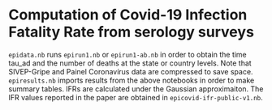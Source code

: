 # Computation of Covid-19 Infection Fatality Rate from serology surveys

`epidata.nb` runs `epirun1.nb` or `epirun1-ab.nb` in order to obtain the time tau_ad and the number of deaths at the state or country levels. Note that SIVEP-Gripe and Painel Coronavírus data are compressed to save space.
`epiresults.nb` imports results from the above notebooks in order to make summary tables. IFRs are calculated under the Gaussian approximaiton. The IFR values reported in the paper are obtained in `epicovid-ifr-public-v1.nb`.